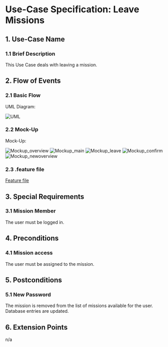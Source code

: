 # Use-Case Specification: Leave Missions


## 1. Use-Case Name 
### 1.1 Brief Description
This Use Case deals with leaving a mission.

## 2. Flow of Events
### 2.1 Basic Flow 
UML Diagram:

![UML][]

### 2.2 Mock-Up
Mock-Up:

![Mockup_overview][]
![Mockup_main][]
![Mockup_leave][]
![Mockup_confirm][]
![Mockup_newoverview][]

### 2.3 .feature file

[Feature file](https://github.com/Mert-Guenduez/learnityourself/blob/master/app/src/androidTest/assets/res/LeaveMission.feature)

## 3. Special Requirements
### 3.1 Mission Member
The user must be logged in.

## 4. Preconditions
### 4.1 Mission access
The user must be assigned to the mission.

## 5. Postconditions 
### 5.1 New Password
The mission is removed from the list of missions available for the user. Database entries are updated.

## 6. Extension Points
n/a

<!-- picture links -->
[UML]: https://github.com/Mert-Guenduez/learnityourself/blob/master/Documentation/UC/LeaveMission/UML_LeaveMission.png
 
[Mockup_overview]: https://github.com/Mert-Guenduez/learnityourself/blob/master/Documentation/UC/LeaveMission/missionsoverview.png
[Mockup_main]: https://github.com/Mert-Guenduez/learnityourself/blob/master/Documentation/UC/LeaveMission/missionmain.png
[Mockup_leave]: https://github.com/Mert-Guenduez/learnityourself/blob/master/Documentation/UC/LeaveMission/leave.png
[Mockup_confirm]: https://github.com/Mert-Guenduez/learnityourself/blob/master/Documentation/UC/LeaveMission/confirm.png
[Mockup_newoverview]: https://github.com/Mert-Guenduez/learnityourself/blob/master/Documentation/UC/LeaveMission/new_missionsoverview.png

